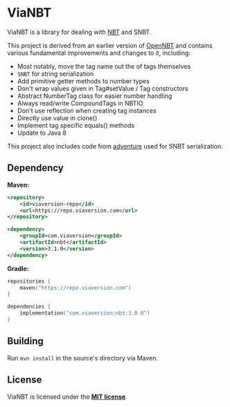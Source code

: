 # ViaNBT

ViaNBT is a library for dealing with [NBT](https://minecraft.wiki/w/NBT_format) and SNBT.

This project is derived from an earlier version of [OpenNBT](https://github.com/GeyserMC/OpenNBT/) and contains various fundamental improvements and changes to it, including:

* Most notably, move the tag name out the of tags themselves
* `SNBT` for string serialization
* Add primitive getter methods to number types
* Don't wrap values given in Tag#setValue / Tag constructors
* Abstract NumberTag class for easier number handling
* Always read/write CompoundTags in NBTIO
* Don't use reflection when creating tag instances
* Directly use value in clone()
* Implement tag specific equals() methods
* Update to Java 8

This project also includes code from [adventure](https://github.com/KyoriPowered/adventure) used for SNBT serialization.

## Dependency

**Maven:**

```xml
<repository>
    <id>viaversion-repo</id>
    <url>https://repo.viaversion.com</url>
</repository>
```

```xml
<dependency>
    <groupId>com.viaversion</groupId>
    <artifactId>nbt</artifactId>
    <version>3.1.0</version>
</dependency>
```

**Gradle:**

```kotlin
repositories {
    maven("https://repo.viaversion.com")
}

dependencies {
    implementation("com.viaversion:nbt:3.0.0")
}
```

## Building

Run `mvn install` in the source's directory via Maven.

## License

ViaNBT is licensed under the **[MIT license](http://www.opensource.org/licenses/mit-license.html)**.
